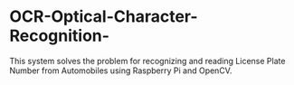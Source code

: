 # OCR-Optical-Character-Recognition-
This system solves the problem for recognizing and reading License Plate Number from Automobiles using Raspberry Pi and OpenCV. 
